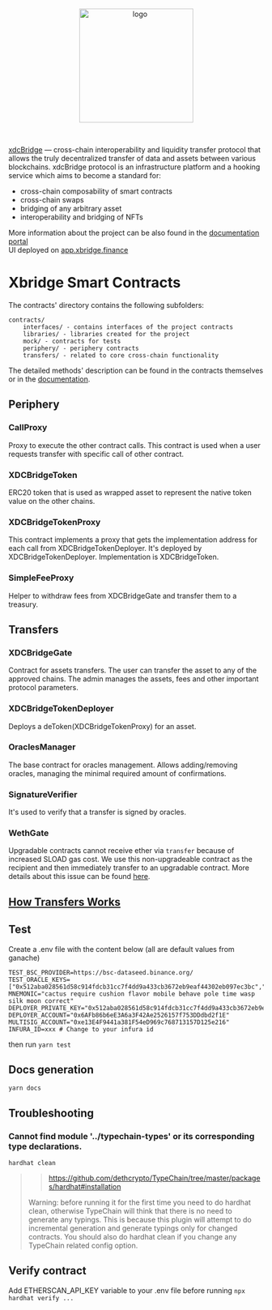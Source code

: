 <br/>
<p align="center">
<a href="https://xbridge.finance/" target="_blank">
<img src="https://user-images.githubusercontent.com/10200871/137014801-40decb80-0595-4f0f-8ee5-f0f1ab5c0380.png" width="225" alt="logo">
</a>
</p>
<br/>

[xdcBridge](https://xbridge.finance/) — cross-chain interoperability
 and liquidity transfer protocol that allows the truly decentralized transfer of data and assets between various blockchains. xdcBridge protocol is an infrastructure platform and a hooking service which aims to become a standard for:
- cross-chain composability of smart contracts
- cross-chain swaps
- bridging of any arbitrary asset
- interoperability and bridging of NFTs

More information about the project can be also found in the [documentation portal](https://docs.xbridge.finance/)
<br/>
UI deployed on [app.xbridge.finance](https://app.xbridge.finance/)

# Xbridge Smart Contracts


The contracts' directory contains the following subfolders:

```
contracts/
	interfaces/ - contains interfaces of the project contracts
	libraries/ - libraries created for the project
	mock/ - contracts for tests
	periphery/ - periphery contracts
	transfers/ - related to core cross-chain functionality
```
The detailed methods' description can be found in the contracts themselves or in the [documentation](https://docs.xbridge.finance/).

<!-- Part between CONTRACTS_AUTOGENERATED_DESCRIPTION* is autogenerated. Do no remove CONTRACTS_AUTOGENERATED_DESCRIPTION* -->
<!-- CONTRACTS_AUTOGENERATED_DESCRIPTION_START -->
## Periphery
### CallProxy
Proxy to execute the other contract calls.
This contract is used when a user requests transfer with specific call of other contract.
### XDCBridgeToken
ERC20 token that is used as wrapped asset to represent the native token value on the other chains.
### XDCBridgeTokenProxy
This contract implements a proxy that gets the implementation address for each call
from XDCBridgeTokenDeployer. It's deployed by XDCBridgeTokenDeployer.
Implementation is XDCBridgeToken.
### SimpleFeeProxy
Helper to withdraw fees from XDCBridgeGate and transfer them to a treasury.
## Transfers
### XDCBridgeGate
Contract for assets transfers. The user can transfer the asset to any of the approved chains.
The admin manages the assets, fees and other important protocol parameters.
### XDCBridgeTokenDeployer
Deploys a deToken(XDCBridgeTokenProxy) for an asset.
### OraclesManager
The base contract for oracles management. Allows adding/removing oracles,
managing the minimal required amount of confirmations.
### SignatureVerifier
It's used to verify that a transfer is signed by oracles.
### WethGate
Upgradable contracts cannot receive ether via `transfer` because of increased SLOAD gas cost.
We use this non-upgradeable contract as the recipient and then immediately transfer to an upgradable contract.
More details about this issue can be found
[here](https://forum.openzeppelin.com/t/openzeppelin-upgradeable-contracts-affected-by-istanbul-hardfork/1616).

<!-- CONTRACTS_AUTOGENERATED_DESCRIPTION_END -->

## [How Transfers Works](https://docs.xbridge.finance/the-core-protocol/transfers)

## Test
Create a .env file with the content below (all are default values from ganache)
```dotenv
TEST_BSC_PROVIDER=https://bsc-dataseed.binance.org/
TEST_ORACLE_KEYS=["0x512aba028561d58c914fdcb31cc7f4dd9a433cb3672eb9eaf44302eb097ec3bc","0x79b2a2a43a1e9f325920f99a720605c9c563c61fb5ae3ebe483f83f1230512d3","0xefb1529474de412cfeb875bc13c47fe3032202bdf777f350415c877eddad62ba","0xed4a4d31740e08e1f30854271fdc31758349b89c9ae9da86711ed3001f1dc409","0x49378a90c0b6c07c5cadcfcb13222bd12eebb4e96455ff48b57e54baa12c91c1","0x1029e16ddabd4f7f38a175464eba097aea1173840f4286551ec435903823e94a","0xf4d8a0f92a47559cd2fb91ae67fe1c36de46b577695f4a44ce026b59b01289c6","0x6f3255cdf01eee387574036f0183c6b024dadc6aa4e5bb272d0564403e2e579f","0x40775e39b578b0ab1603f87636c9fac9697487d918d4647df7f8549c6eff3d09","0x3ecd7955f78fbd0c9025a742f778d8b292fb3c8544a17c1adb77fbe20f21bb63"]
MNEMONIC="cactus require cushion flavor mobile behave pole time wasp silk moon correct"
DEPLOYER_PRIVATE_KEY="0x512aba028561d58c914fdcb31cc7f4dd9a433cb3672eb9eaf44302eb097ec3bc"
DEPLOYER_ACCOUNT="0x6AFb86b6eE3A6a3F42Ae2526157f753DDdbd2f1E"
MULTISIG_ACCOUNT="0xe13E4F9441a381F54eD969c768713157D125e216"
INFURA_ID=xxx # Change to your infura id
```
then run `yarn test`

## Docs generation
`yarn docs`

## Troubleshooting
###  Cannot find module '../typechain-types' or its corresponding type declarations.
`hardhat clean`
>> https://github.com/dethcrypto/TypeChain/tree/master/packages/hardhat#installation
> 
>Warning: before running it for the first time you need to do hardhat clean, otherwise TypeChain will think that there is no need to generate any typings. This is because this plugin will attempt to do incremental generation and generate typings only for changed contracts. You should also do hardhat clean if you change any TypeChain related config option.


## Verify contract

Add ETHERSCAN_API_KEY variable to your .env file before running `npx hardhat verify ...`
